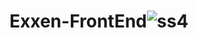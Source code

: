 # Exxen-FrontEnd![ss4](https://user-images.githubusercontent.com/116354050/216938424-d8db2725-dad2-4c6b-8fd7-d0e85c2fc4ab.png)
